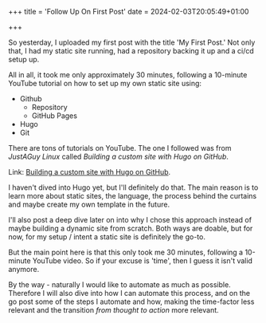 +++
title = 'Follow Up On First Post'
date = 2024-02-03T20:05:49+01:00

+++

So yesterday, I uploaded my first post with the title 'My First Post.' Not only that, I had my static site running, had a repository backing it up and a ci/cd setup up. 

All in all, it took me only approximately 30 minutes, following a 10-minute YouTube tutorial on how to set up my own static site using:

* Github
    * Repository
    * GitHub Pages
* Hugo
* Git

There are tons of tutorials on YouTube. The one I followed was from *JustAGuy Linux* called *Building a custom site with Hugo on GitHub*.

Link: [Building a custom site with Hugo on GitHub](https://www.youtube.com/watch?v=s1O-8zhPQmU "Building a custom site with Hugo on GitHub").

I haven't dived into Hugo yet, but I'll definitely do that. The main reason is to learn more about static sites, the language, the process behind the curtains and maybe create my own template in the future.

I'll also post a deep dive later on into why I chose this approach instead of maybe building a dynamic site from scratch. Both ways are doable, but for now, for my setup / intent a static site is definitely the go-to.

But the main point here is that this only took me 30 minutes, following a 10-minute YouTube video. So if your excuse is 'time', then I guess it isn't valid anymore.

By the way - naturally I would like to automate as much as possible. Therefore I will also dive into how I can automate this process, and on the go post some of the steps I automate and how, making the time-factor less relevant and the transition *from thought to action* more relevant.